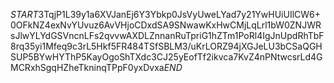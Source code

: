 $START$3TqjP1L39y1a6XVJanEj6Y3Ybkp0JsVyUweLYad7y21YwHUiUIlCW6+0OFkNZ4exNvYUvuz6AvVHjoCDxdSA9SNwawKxHwCMjLqLrl1bW0ZNJWRsJlwYLYdGSVncnLFs2qvvwAXDLZnnanRuTpriG1hZTm1PoRl4IgJnUpdRhTbF8rq35yi1Mfeq9c3rL5Hkf5FR484TSfSBLM3/uKrLORZ94jXGJeLU3bCSaQGHSUP5BYwHYThP5KayOgoShTXdc3CJ25yEofTf2ikvca7KvZ4nPNtwcsrLd4GMCRxhSgqHZheTkninqTPpF0yxDvxa$END$